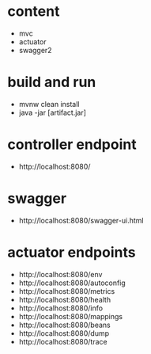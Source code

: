 # content
* mvc
* actuator
* swagger2

# build and run
* mvnw clean install
* java -jar [artifact.jar]

# controller endpoint
* http://localhost:8080/

# swagger
* http://localhost:8080/swagger-ui.html

# actuator endpoints
* http://localhost:8080/env
* http://localhost:8080/autoconfig
* http://localhost:8080/metrics
* http://localhost:8080/health
* http://localhost:8080/info
* http://localhost:8080/mappings
* http://localhost:8080/beans
* http://localhost:8080/dump
* http://localhost:8080/trace

